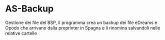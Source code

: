 # AS-Backup
Gestione dei file del BSP, il programma crea un backup dei file eDreams e Opodo che arrivano dalla proprinter in Spagna e li rinomina salvandoli nelle relative cartelle
